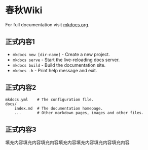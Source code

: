 # 春秋Wiki

For full documentation visit [mkdocs.org](https://www.mkdocs.org).

## 正式内容1

* `mkdocs new [dir-name]` - Create a new project.
* `mkdocs serve` - Start the live-reloading docs server.
* `mkdocs build` - Build the documentation site.
* `mkdocs -h` - Print help message and exit.

## 正式内容2

    mkdocs.yml    # The configuration file.
    docs/
        index.md  # The documentation homepage.
        ...       # Other markdown pages, images and other files.

## 正式内容3
填充内容填充内容填充内容填充内容填充内容填充内容填充内容
